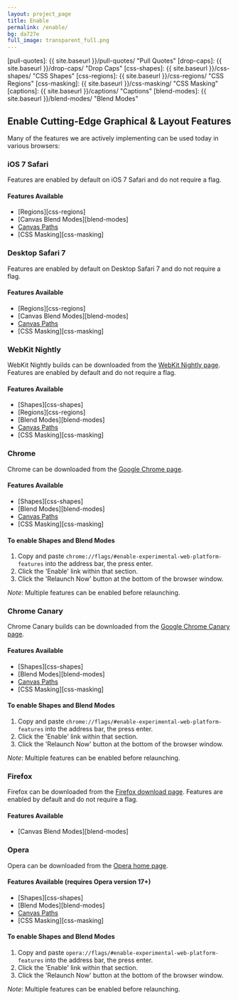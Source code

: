 ```yaml
---
layout: project_page
title: Enable
permalink: /enable/
bg: da727e
full_image: transparent_full.png
---
```


[pull-quotes]: {{ site.baseurl }}/pull-quotes/ "Pull Quotes"
[drop-caps]: {{ site.baseurl }}/drop-caps/ "Drop Caps"
[css-shapes]: {{ site.baseurl }}/css-shapes/ "CSS Shapes"
[css-regions]: {{ site.baseurl }}/css-regions/ "CSS Regions"
[css-masking]: {{ site.baseurl }}/css-masking/ "CSS Masking"
[captions]: {{ site.baseurl }}/captions/ "Captions"
[blend-modes]: {{ site.baseurl }}/blend-modes/ "Blend Modes"

## Enable Cutting-Edge Graphical &amp; Layout Features

Many of the features we are actively implementing can be used today in various browsers:

### iOS 7 Safari

Features are enabled by default on iOS 7 Safari and do not require a flag.

#### Features Available
* [Regions][css-regions]
* [Canvas Blend Modes][blend-modes]
* [Canvas Paths](http://blogs.adobe.com/webplatform/2013/09/18/ios-7-safari-new-web-platform-features/)
* [CSS Masking][css-masking]

### Desktop Safari 7

Features are enabled by default on Desktop Safari 7 and do not require a flag.

#### Features Available
* [Regions][css-regions]
* [Canvas Blend Modes][blend-modes]
* [Canvas Paths](http://blogs.adobe.com/webplatform/2013/09/18/ios-7-safari-new-web-platform-features/)
* [CSS Masking][css-masking]

### WebKit Nightly

WebKit Nightly builds can be downloaded from the [WebKit Nightly page](http://nightly.webkit.org/). Features are enabled by default and do not require a flag.

#### Features Available
* [Shapes][css-shapes]
* [Regions][css-regions]
* [Blend Modes][blend-modes]
* [Canvas Paths](http://blogs.adobe.com/webplatform/2013/09/18/ios-7-safari-new-web-platform-features/)
* [CSS Masking][css-masking]

### Chrome

Chrome can be downloaded from the [Google Chrome page](https://www.google.com/intl/en/chrome/browser/).

#### Features Available
* [Shapes][css-shapes]
* [Blend Modes][blend-modes]
* [Canvas Paths](http://blogs.adobe.com/webplatform/2013/09/18/ios-7-safari-new-web-platform-features/)
* [CSS Masking][css-masking]

#### To enable Shapes and Blend Modes
1. Copy and paste `chrome://flags/#enable-experimental-web-platform-features` into the address bar, the press enter.
2. Click the 'Enable' link within that section.
3. Click the 'Relaunch Now' button at the bottom of the browser window.

*Note*: Multiple features can be enabled before relaunching.

### Chrome Canary

Chrome Canary builds can be downloaded from the [Google Chrome Canary page](https://www.google.com/intl/en/chrome/browser/canary.html).

#### Features Available
* [Shapes][css-shapes]
* [Blend Modes][blend-modes]
* [Canvas Paths](http://blogs.adobe.com/webplatform/2013/09/18/ios-7-safari-new-web-platform-features/)
* [CSS Masking][css-masking]

#### To enable Shapes and Blend Modes
1. Copy and paste `chrome://flags/#enable-experimental-web-platform-features` into the address bar, the press enter.
2. Click the 'Enable' link within that section.
3. Click the 'Relaunch Now' button at the bottom of the browser window.

*Note*: Multiple features can be enabled before relaunching.

### Firefox

Firefox can be downloaded from the [Firefox download page](http://www.mozilla.org/en-US/firefox/new/). Features are enabled by default and do not require a flag.

#### Features Available
* [Canvas Blend Modes][blend-modes]

### Opera

Opera can be downloaded from the [Opera home page](http://www.opera.com/).

#### Features Available (requires Opera version 17+)

* [Shapes][css-shapes]
* [Blend Modes][blend-modes]
* [Canvas Paths](http://blogs.adobe.com/webplatform/2013/09/18/ios-7-safari-new-web-platform-features/)
* [CSS Masking][css-masking]

#### To enable Shapes and Blend Modes
1. Copy and paste `opera://flags/#enable-experimental-web-platform-features` into the address bar, the press enter.
2. Click the 'Enable' link within that section.
3. Click the 'Relaunch Now' button at the bottom of the browser window.

*Note*: Multiple features can be enabled before relaunching.
